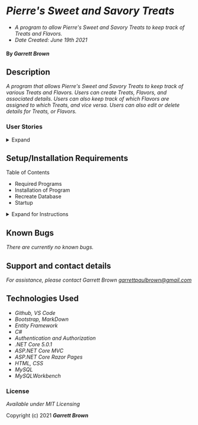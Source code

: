 # _Pierre's Sweet and Savory Treats_

 * _A program to allow Pierre's Sweet and Savory Treats to keep track of Treats and Flavors._
 * _Date Created: June 19th 2021_

#### By _**Garrett Brown**_

## Description
_A program that allows Pierre's Sweet and Savory Treats to keep track of various Treats and Flavors. Users can create Treats, Flavors, and associated details. Users can also keep track of which Flavors are assigned to which Treats, and vice versa. Users can also edit or delete details for Treats, or Flavors._

### User Stories

<details>
    <summary>Expand</summary>

#### User Stories
* The application should have user authentication. A user should be able to log in and log out. Only logged in users should have create, update and delete functionality. All users should be able to have read functionality.

* There should be a many-to-many relationship between Treats and Flavors. A treat can have many flavors (such as sweet, savory, spicy, or creamy) and a flavor can have many treats. For instance, the "sweet" flavor could include chocolate croissants, cheesecake, and so on.

* A user should be able to navigate to a splash page that lists all treats and flavors. Users should be able to click on an individual treat or flavor to see all the treats/flavors that belong to it.

</details>

## Setup/Installation Requirements
Table of Contents
* Required Programs
* Installation of Program
* Recreate Database
* Startup

<details>
    <summary>Expand for Instructions</summary>

### Required Programs
1. An internet browser.
2. Visual Code Studio (or another code editor).
3. .NET
4. MySQL
5. MySQLWorkbench


### Installation of Program
* _Open the terminal on your local machine and navigate to "Desktop."_
* _Clone "Factory.Solution"" with the following git command `git clone https://github.com/GBProductions/Bakery2.Solution`
* _Navigate to the top level of the repository with the command `cd Bakery2.Solution`_
* _Navigate into "Bakery" with git command `cd Bakery2`_


### Recreate Database

#### Instructions: `appsettings.json` Creation

1. Create a file in the root directory called `appsettings.json`. 
2. Add `appsettings.json` to `.gitignore`.
3. Insert the following code into `appsettings.json`:
    
``` 
{
    "ConnectionStrings": {
        "DefaultConnection": "Server=localhost;Port=3306;database=YOUR-DATABASE;uid=root;pwd=YOUR-PASSWORD;"
    }
}
```

4. Replace `YOUR-PASSWORD` with password you selected when installing MySQLWorkbench.
5. Replace `YOUR-DATABASE` with the name of your database.
6. In the root directory, run `dotnet ef databse update` 
7. In the root directory, run `dotnet ef databse restore`

This will recreate the database on your computer, using MySQLWorkbench. You can proceed to Startup.



### Startup
* Navigate to root directory in project.
* Restore project with git command `dotnet restore`
* Build project with git command `dotnet build`
* To run program, run git command `dotnet run`
* In browser, navigate to http://localhost:5000 

</details>

## Known Bugs

_There are currently no known bugs._

## Support and contact details

_For assistance, please contact Garrett Brown <garrettpaulbrown@gmail.com>_

## Technologies Used

* _Github, VS Code_
* _Bootstrap, MarkDown_
* _Entity Framework_
* _C#_
* _Authentication and Authorization_
* _.NET Core 5.0.1_
* _ASP.NET Core MVC_
* _ASP.NET Core Razor Pages_
* _HTML, CSS_
* _MySQL_
* _MySQLWorkbench_


### License

*Available under MIT Licensing*

Copyright (c) 2021 **_Garrett Brown_**

